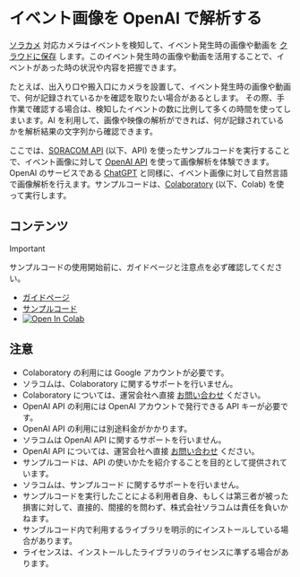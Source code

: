 # イベント画像を OpenAI で解析する

[ソラカメ](https://sora-cam.com/) 対応カメラはイベントを検知して、イベント発生時の画像や動画を [クラウドに保存](https://users.soracom.io/ja-jp/docs/soracom-cloud-camera-services/check-event/) します。このイベント発生時の画像や動画を活用することで、イベントがあった時の状況や内容を把握できます。

たとえば、出入り口や搬入口にカメラを設置して、イベント発生時の画像や動画で、何が記録されているかを確認を取りたい場合があるとします。
その際、手作業で確認する場合は、検知したイベントの数に比例して多くの時間を使ってしまいます。AI を利用して、画像や映像の解析ができれば、何が記録されているかを解析結果の文字列から確認できます。

ここでは、[SORACOM API](https://users.soracom.io/ja-jp/tools/api/) (以下、API) を使ったサンプルコードを実行することで、イベント画像に対して [OpenAI API](https://platform.openai.com/docs/guides/vision) を使って画像解析を体験できます。OpenAI のサービスである [ChatGPT](https://chat.openai.com/) と同様に、イベント画像に対して自然言語で画像解析を行えます。サンプルコードは、[Colaboratory](https://colab.research.google.com/) (以下、Colab) を使って実行します。

## コンテンツ

> [!IMPORTANT]
> サンプルコードの使用開始前に、ガイドページと注意点を必ず確認してください。
 
- [ガイドページ](https://users.soracom.io/ja-jp/docs/soracom-cloud-camera-services/api-examples-analyze-event-image-with-openai/)
- [サンプルコード](https://github.com/soracom-labs/sora-cam-api-examples/tree/main/analyze-event-image-with-openai/)
- [![Open In Colab](https://colab.research.google.com/assets/colab-badge.svg)](https://colab.research.google.com/github/soracom-labs/sora-cam-api-examples/blob/main/analyze-event-image-with-openai/api-examples-analyze-event-image-with-openai.ipynb)


## 注意

- Colaboratory の利用には Google アカウントが必要です。
- ソラコムは、Colaboratory に関するサポートを行いません。
- Colaboratory については、運営会社へ直接 [お問い合わせ](https://research.google.com/colaboratory/faq.html) ください。
-  OpenAI API の利用には OpenAI アカウントで発行できる API キーが必要です。
-  OpenAI API の利用には別途料金がかかります。
-  ソラコムは OpenAI API に関するサポートを行いません。
-  OpenAI API については、運営会社へ直接 [お問い合わせ](https://help.openai.com/en/) ください。
- サンプルコードは、API の使いかたを紹介することを目的として提供されています。
- ソラコムは、サンプルコード に関するサポートを行いません。
- サンプルコードを実行したことによる利用者自身、もしくは第三者が被った損害に対して、直接的、間接的を問わず、株式会社ソラコムは責任を負いかねます。
- サンブルコード内で利用するライブラリを明示的にインストールしている場合があります。
- ライセンスは、インストールしたライブラリのライセンスに準ずる場合があります。
